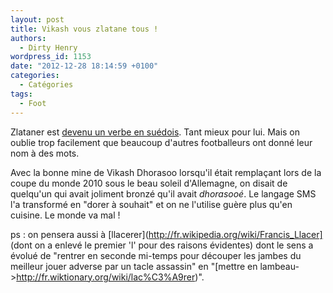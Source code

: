 ```yaml
---
layout: post
title: Vikash vous zlatane tous !
authors:
  - Dirty Henry
wordpress_id: 1153
date: "2012-12-28 18:14:59 +0100"
categories:
  - Catégories
tags:
  - Foot
---
```


Zlataner est
[devenu un verbe en suédois](http://www.lequipe.fr/Football/Actualites/-zlataner-dans-le-dico-suedois/338616).
Tant mieux pour lui. Mais on oublie trop facilement que beaucoup d'autres
footballeurs ont donné leur nom à des mots.

Avec la bonne mine de Vikash Dhorasoo lorsqu'il était remplaçant lors de la
coupe du monde 2010 sous le beau soleil d'Allemagne, on disait de quelqu'un qui
avait joliment bronzé qu'il avait _dhorasooé_. Le langage SMS l'a transformé en
"dorer à souhait" et on ne l'utilise guère plus qu'en cuisine. Le monde va mal !

ps : on pensera aussi à [llacerer](http://fr.wikipedia.org/wiki/Francis_Llacer]
(dont on a enlevé le premier 'l' pour des raisons évidentes) dont le sens a
évolué de "rentrer en seconde mi-temps pour découper les jambes du meilleur
jouer adverse par un tacle assassin" en "[mettre en
lambeau->http://fr.wiktionary.org/wiki/lac%C3%A9rer)".
